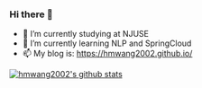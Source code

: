 ### Hi there 👋

- 🔭 I’m currently studying at NJUSE
- 🌱 I’m currently learning NLP and SpringCloud
- 📫 My blog is: https://hmwang2002.github.io/

[![hmwang2002's github stats](https://github-readme-stats.vercel.app/api?username=hmwang2002&count_private=true&show_icons=true&include_all_commits=true&hide=contribs "![whm's github stats")](https://github.com/anuraghazra/github-readme-stats)

